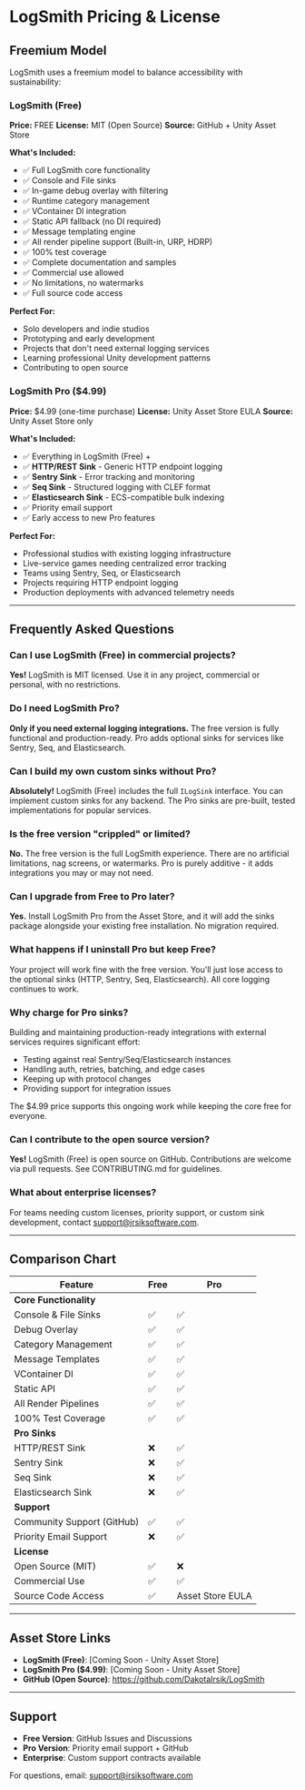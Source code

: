 # LogSmith Pricing & License

## Freemium Model

LogSmith uses a freemium model to balance accessibility with sustainability:

### LogSmith (Free)
**Price:** FREE
**License:** MIT (Open Source)
**Source:** GitHub + Unity Asset Store

**What's Included:**
- ✅ Full LogSmith core functionality
- ✅ Console and File sinks
- ✅ In-game debug overlay with filtering
- ✅ Runtime category management
- ✅ VContainer DI integration
- ✅ Static API fallback (no DI required)
- ✅ Message templating engine
- ✅ All render pipeline support (Built-in, URP, HDRP)
- ✅ 100% test coverage
- ✅ Complete documentation and samples
- ✅ Commercial use allowed
- ✅ No limitations, no watermarks
- ✅ Full source code access

**Perfect For:**
- Solo developers and indie studios
- Prototyping and early development
- Projects that don't need external logging services
- Learning professional Unity development patterns
- Contributing to open source

### LogSmith Pro ($4.99)
**Price:** $4.99 (one-time purchase)
**License:** Unity Asset Store EULA
**Source:** Unity Asset Store only

**What's Included:**
- ✅ Everything in LogSmith (Free) +
- ✅ **HTTP/REST Sink** - Generic HTTP endpoint logging
- ✅ **Sentry Sink** - Error tracking and monitoring
- ✅ **Seq Sink** - Structured logging with CLEF format
- ✅ **Elasticsearch Sink** - ECS-compatible bulk indexing
- ✅ Priority email support
- ✅ Early access to new Pro features

**Perfect For:**
- Professional studios with existing logging infrastructure
- Live-service games needing centralized error tracking
- Teams using Sentry, Seq, or Elasticsearch
- Projects requiring HTTP endpoint logging
- Production deployments with advanced telemetry needs

---

## Frequently Asked Questions

### Can I use LogSmith (Free) in commercial projects?
**Yes!** LogSmith is MIT licensed. Use it in any project, commercial or personal, with no restrictions.

### Do I need LogSmith Pro?
**Only if you need external logging integrations.** The free version is fully functional and production-ready. Pro adds optional sinks for services like Sentry, Seq, and Elasticsearch.

### Can I build my own custom sinks without Pro?
**Absolutely!** LogSmith (Free) includes the full `ILogSink` interface. You can implement custom sinks for any backend. The Pro sinks are pre-built, tested implementations for popular services.

### Is the free version "crippled" or limited?
**No.** The free version is the full LogSmith experience. There are no artificial limitations, nag screens, or watermarks. Pro is purely additive - it adds integrations you may or may not need.

### Can I upgrade from Free to Pro later?
**Yes.** Install LogSmith Pro from the Asset Store, and it will add the sinks package alongside your existing free installation. No migration required.

### What happens if I uninstall Pro but keep Free?
Your project will work fine with the free version. You'll just lose access to the optional sinks (HTTP, Sentry, Seq, Elasticsearch). All core logging continues to work.

### Why charge for Pro sinks?
Building and maintaining production-ready integrations with external services requires significant effort:
- Testing against real Sentry/Seq/Elasticsearch instances
- Handling auth, retries, batching, and edge cases
- Keeping up with protocol changes
- Providing support for integration issues

The $4.99 price supports this ongoing work while keeping the core free for everyone.

### Can I contribute to the open source version?
**Yes!** LogSmith (Free) is open source on GitHub. Contributions are welcome via pull requests. See CONTRIBUTING.md for guidelines.

### What about enterprise licenses?
For teams needing custom licenses, priority support, or custom sink development, contact support@irsiksoftware.com.

---

## Comparison Chart

| Feature | Free | Pro |
|---------|------|-----|
| **Core Functionality** | | |
| Console & File Sinks | ✅ | ✅ |
| Debug Overlay | ✅ | ✅ |
| Category Management | ✅ | ✅ |
| Message Templates | ✅ | ✅ |
| VContainer DI | ✅ | ✅ |
| Static API | ✅ | ✅ |
| All Render Pipelines | ✅ | ✅ |
| 100% Test Coverage | ✅ | ✅ |
| **Pro Sinks** | | |
| HTTP/REST Sink | ❌ | ✅ |
| Sentry Sink | ❌ | ✅ |
| Seq Sink | ❌ | ✅ |
| Elasticsearch Sink | ❌ | ✅ |
| **Support** | | |
| Community Support (GitHub) | ✅ | ✅ |
| Priority Email Support | ❌ | ✅ |
| **License** | | |
| Open Source (MIT) | ✅ | ❌ |
| Commercial Use | ✅ | ✅ |
| Source Code Access | ✅ | Asset Store EULA |

---

## Asset Store Links

- **LogSmith (Free)**: [Coming Soon - Unity Asset Store]
- **LogSmith Pro ($4.99)**: [Coming Soon - Unity Asset Store]
- **GitHub (Open Source)**: https://github.com/DakotaIrsik/LogSmith

---

## Support

- **Free Version**: GitHub Issues and Discussions
- **Pro Version**: Priority email support + GitHub
- **Enterprise**: Custom support contracts available

For questions, email: support@irsiksoftware.com
